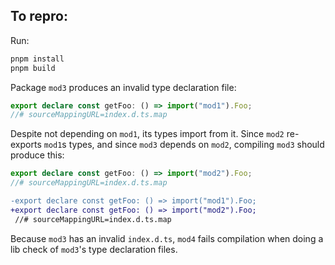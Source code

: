 ## To repro:

Run:

```bash
pnpm install
pnpm build
```

Package `mod3` produces an invalid type declaration file:

```typescript
export declare const getFoo: () => import("mod1").Foo;
//# sourceMappingURL=index.d.ts.map
```

Despite not depending on `mod1`, its types import from it. Since `mod2` re-exports `mod1`s types, and since `mod3` depends on `mod2`, compiling `mod3` should produce this:

```typescript
export declare const getFoo: () => import("mod2").Foo;
//# sourceMappingURL=index.d.ts.map
```

```diff
-export declare const getFoo: () => import("mod1").Foo;
+export declare const getFoo: () => import("mod2").Foo;
 //# sourceMappingURL=index.d.ts.map
 ```

 Because `mod3` has an invalid `index.d.ts`, `mod4` fails compilation when doing a lib check of `mod3`'s type declaration files.